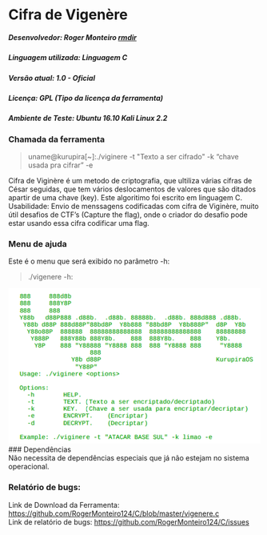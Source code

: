 ﻿
# Cifra de Vigenère
##### Desenvolvedor: Roger Monteiro <a href="telegram.me/rmdir0x00">rmdir</a>
##### Linguagem utilizada: Linguagem C
##### Versão atual: 1.0 - Oficial
##### Licença: GPL (Tipo da licença da ferramenta)
##### Ambiente de Teste: Ubuntu 16.10 Kali Linux 2.2

### Chamada da ferramenta
>uname@kurupira[~]:./viginere -t "Texto a ser cifrado" -k “chave usada pra cifrar” -e
	
Cifra de Viginère é um metodo de criptografia, que ultiliza várias cifras de César seguidas, que tem vários deslocamentos de valores que são ditados apartir de uma chave (key). Este algoritimo foi escrito em linguagem C. </br>Usabilidade: Envio de menssagens codificadas com cifra de Viginère, muito útil desafios de CTF’s (Capture the flag), onde o criador do desafio pode estar usando essa cifra codificar uma flag.
### Menu de ajuda
Este é o menu que será exibido no parâmetro -h:
> ./vigenere -h:
<img src="https://github.com/RogerMonteiro124/C/blob/master/Vigenere_help.png" />
### Dependências
</br>Não necessita de dependências especiais que já não estejam no sistema operacional.


### Relatório de bugs:
Link de Download da Ferramenta: https://github.com/RogerMonteiro124/C/blob/master/vigenere.c </br>
Link de relatório de bugs:
https://github.com/RogerMonteiro124/C/issues



